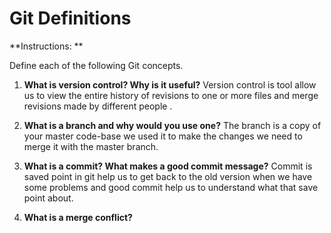 # Git Definitions
**Instructions: ** 

Define each of the following Git concepts.

1. **What is version control?  Why is it useful?**
Version control is tool allow us to view the entire history of revisions to one or more files and merge revisions made by different people .

2. **What is a branch and why would you use one?**
The branch is a copy of your master code-base we used it to make the changes  we need to merge it with the master branch.

3. **What is a commit? What makes a good commit message?**
Commit is saved point in git help us to get back to the old version when we have some problems and good commit help us to understand what that save point about.

4. **What is a merge conflict?**